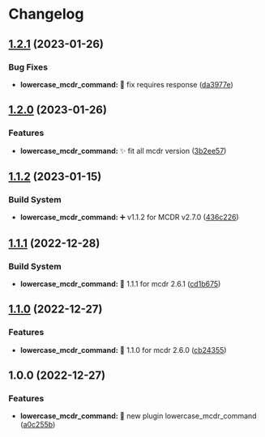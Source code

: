 # Changelog

## [1.2.1](https://github.com/AnzhiZhang/MCDReforgedPlugins/compare/lowercase_mcdr_command-v1.2.0...lowercase_mcdr_command-v1.2.1) (2023-01-26)


### Bug Fixes

* **lowercase_mcdr_command:** 🐛 fix requires response ([da3977e](https://github.com/AnzhiZhang/MCDReforgedPlugins/commit/da3977e7b76e9a4c5b8d0e44be38002e284708e0))

## [1.2.0](https://github.com/AnzhiZhang/MCDReforgedPlugins/compare/lowercase_mcdr_command-v1.1.2...lowercase_mcdr_command-v1.2.0) (2023-01-26)


### Features

* **lowercase_mcdr_command:** ✨ fit all mcdr version ([3b2ee57](https://github.com/AnzhiZhang/MCDReforgedPlugins/commit/3b2ee5753cbe8894f432a1926062a6bcefa33613))

## [1.1.2](https://github.com/AnzhiZhang/MCDReforgedPlugins/compare/lowercase_mcdr_command-v1.1.1...lowercase_mcdr_command-v1.1.2) (2023-01-15)


### Build System

* **lowercase_mcdr_command:** ➕ v1.1.2 for MCDR v2.7.0 ([436c226](https://github.com/AnzhiZhang/MCDReforgedPlugins/commit/436c2263adb0c1c1c69b25a9cacc5164cd8bf12b))

## [1.1.1](https://github.com/AnzhiZhang/MCDReforgedPlugins/compare/lowercase_mcdr_command-v1.1.0...lowercase_mcdr_command-v1.1.1) (2022-12-28)


### Build System

* **lowercase_mcdr_command:** 🔖 1.1.1 for mcdr 2.6.1 ([cd1b675](https://github.com/AnzhiZhang/MCDReforgedPlugins/commit/cd1b6753a06d065a16879c4cae6a940972af453a))

## [1.1.0](https://github.com/AnzhiZhang/MCDReforgedPlugins/compare/lowercase_mcdr_command-v1.0.0...lowercase_mcdr_command-v1.1.0) (2022-12-27)


### Features

* **lowercase_mcdr_command:** 🔖 1.1.0 for mcdr 2.6.0 ([cb24355](https://github.com/AnzhiZhang/MCDReforgedPlugins/commit/cb24355352f551abd275b9f6d85080239ea77bfd))

## 1.0.0 (2022-12-27)


### Features

* **lowercase_mcdr_command:** 🎉 new plugin lowercase_mcdr_command ([a0c255b](https://github.com/AnzhiZhang/MCDReforgedPlugins/commit/a0c255bc52da3a24ea91f26978129b0fc416b223))
